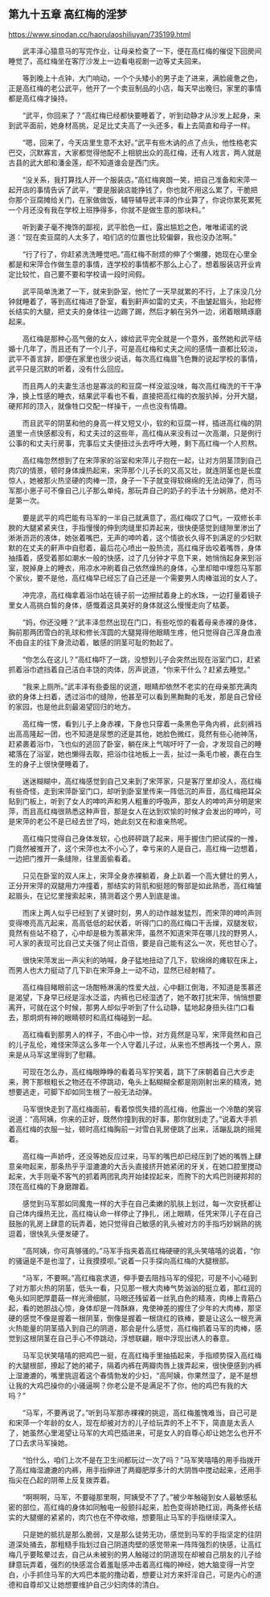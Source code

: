 ## 第九十五章 高红梅的淫梦

https://www.sinodan.cc/haorulaoshiliuyan/735199.html

　　武丰泽心猿意马的写完作业，让母亲检查了一下，便在高红梅的催促下回房间睡觉了，高红梅坐在客厅沙发上一边看电视剧一边等丈夫回来。

　　等到晚上十点钟，大门响动，一个个头矮小的男子走了进来，满脸疲惫之色，正是高红梅的老公武平，他开了一个卖豆制品的小店，每天早出晚归，家里的事情都是高红梅才操持。

　　“武平，你回来了？”高红梅已经都快要睡着了，听到动静才从沙发上起身，来到武平面前，她身材高挑，足足比丈夫高了一头还多，看上去简直和母子一样。

　　“嗯，回来了，今天店里生意不太好。”武平有些木讷的点了点头，他性格老实巴交，沉默寡言，大家都觉得他配不上相貌出众的高红梅，还有人戏言，两人就是古县的武大郎和潘金莲，却不知道谁会是西门庆。

　　“没关系，我打算找人开一个服装店。”高红梅爽朗一笑，把自己准备和宋萍一起开店的事情告诉了武平，“要是服装店能挣钱了，你也就不用这么累了，干脆把你那个豆腐摊给关门，在家做做饭，辅导辅导武丰泽的作业算了，你说你累死累死一个月还没有我在学校上班挣得多，你就不是做生意的那块料。”

　　听到妻子毫不掩饰的鄙视，武平脸色一红，露出尴尬之色，唯唯诺诺的说道：“现在卖豆腐的人太多了，咱们店的位置也比较偏僻，我也没办法啊。”

　　“行了行了，你赶紧洗洗睡觉吧。”高红梅不耐烦的伸了个懒腰，她现在心里全都是和宋萍合作做生意的事情，连学校的事情都不那么上心了，想着服装店开业肯定比较忙，自己要不要和学校请一段时间假。

　　武平简单洗漱了一下，就来到卧室，他忙了一天早就累的不行，上了床没几分钟就睡着了，等到高红梅进了卧室，看到鼾声如雷的丈夫，不由皱起眉头，抬起修长结实的大腿，把丈夫的身体往一边踢了踢，然后才躺在另外一边，闭着眼睛琢磨起来。

　　高红梅是那种心高气傲的女人，嫁给武平完全就是一个意外，虽然她和武平结婚十几年了，而且还有了一个儿子，可是高红梅和丈夫之间的感情一直都比较淡，武平不善言辞，即便在家里也很少说话，每次高红梅眉飞色舞的说起学校的事情，武平只是沉默的听着，没有什么回应。

　　而且两人的夫妻生活也是寡淡的和豆腐一样没滋没味，每次高红梅洗的干干净净，换上性感的睡衣，结果武平看也不看，直接把高红梅的衣服扒掉，分开大腿，硬邦邦的顶入，就像牲口交配一样操干，一点也没有情趣。

　　而且武平的阴茎和他的身高一样又短又小，软的和豆腐一样，插进高红梅的阴道里一点快感都没有，和丈夫过的这些年，高红梅从来没有过一次高潮，只是例行公事的和丈夫行房事，完事后丈夫便扭过头去呼呼大睡，剩下高红梅一个人煎熬。

　　高红梅忽然想到了在宋萍家的浴室和宋萍儿子抱在一起，让对方阴茎顶到自己肉穴的情景，顿时身体燥热起来，宋萍那个儿子长的又高又壮，就连阴茎也是长度惊人，她被那火热坚硬的肉棒一顶，身子一下子就变得软绵绵的无法动弹了，而马军那小崽子可不像自己儿子那么单纯，那玩弄自己的奶子的手法十分娴熟，绝对不是第一次。

　　要是武平的鸡巴能有马军的一半自己就满意了，高红梅叹了口气，一双修长丰腴的大腿紧紧夹住，手指慢慢的伸到肉缝里扣弄起来，很快便感觉到缝隙里渗出了淅淅沥沥的液体，她张着嘴巴，无声的呻吟着，这个情欲长久得不到满足的少妇默默的在丈夫的鼾声中自慰着，最后花心喷出一股热流，高红梅牙齿咬着嘴唇，身体抽搐着，感受着那如潮水一般的快感，过了几分钟才平息下来，她悄悄起身来到浴室，脱掉身上的睡衣，用凉水冲刷着自己依然燥热的身体，心里却暗中埋怨马军那个家伙，要不是他，高红梅早已经忘了自己还是一个需要男人肉棒滋润的女人了。

　　冲完凉，高红梅拿着浴巾站在镜子前一边擦拭着身上的水珠，一边打量着镜子里女人高挑白皙的身体，感慨着这具美好的身体就这么慢慢走向了枯萎。

　　“妈，你还没睡？”武丰泽忽然出现在门口，有些吃惊的看着母亲赤裸的身体，胸前那两团雪白的乳球和修长浑圆的大腿晃得他眼睛生疼，他只觉得自己浑身血液不由自主的往下身流动着，敏感的阴茎可耻的勃起了。

　　“你怎么在这儿？”高红梅吓了一跳，没想到儿子会突然出现在浴室门口，赶紧抓着浴巾遮挡着自己洁白丰饶的肉体，厉声说道，“你来干什么？赶紧去睡觉。”

　　“我来上厕所。”武丰泽有些委屈的说道，眼睛却依然不老实的在母亲那充满肉欲的身体上扫着，透过浴巾的缝隙，他甚至可以看到黑黝黝的毛发，那是自己曾经的家园，也是他此刻最渴望回归的地方。

　　高红梅一愣，看到儿子上身赤裸，下身也只穿着一条黑色平角内裤，此刻裤裆出高高隆起一团，也不知道是尿憋的还是其他，她脸色微红，竟然有些心驰神荡，赶紧裹着浴巾，飞也似的逃回了卧室，躺在床上气喘吁吁了一会，才发现自己的睡裙落在了浴室，她也懒得去取，把浴巾往地板上一丢，扯过一条毛巾被，裹在白生生的身子上很快便睡着了。

　　迷迷糊糊中，高红梅感觉到自己又来到了宋萍家，只是客厅里却没人，高红梅有些奇怪，走到宋萍卧室门口，却听到卧室里传来一阵低沉的声音，高红梅把耳朵贴到门板上，听到了女人的呻吟声和男人粗重的呼吸声，那女人的呻吟声分明是宋萍，而且高红梅很熟悉这种声音，那是女人在达到欢愉的时候才会发出的呻吟，可是宋萍的老公不是已经去世了吗，她此刻又在和谁亲热呢。

　　高红梅只觉得自己身体发软，心也砰砰跳了起来，用手握住门把试探的一推，门竟然被推开了，这个宋萍也太不小心了，幸亏来的人是自己，高红梅一边想着，一边把门推开一条缝隙，往里面偷看着。

　　只见在卧室的双人床上，宋萍全身赤裸躺着，身上趴着一个高大健壮的男人，正分开宋萍的双腿用力冲撞着，那结实的背肌和挺翘的臀部是如此熟悉，高红梅皱起眉头，在记忆里搜索起来，猜测着这个男人到底是谁。

　　而床上两人似乎已经到了关键时刻，男人的动作越发猛烈，而宋萍的呻吟声则变得嘹亮高亢起来，高高低低的起伏着，听得门口的高红梅口干舌燥，双腿发软，竟然有些站不稳了，心中却是极为羡慕宋萍，虽然不知道宋萍在哪儿找的野男人，可人家的表现可比自己丈夫强了何止百倍，要是自己能有这么一次，死也甘心了。

　　很快宋萍发出一声尖利的呐喊，身子猛地扭动了几下，软绵绵的瘫软在床上，而男人也大力挺动了几下趴在宋萍身上一动不动，显然已经射精了。

　　高红梅目睹眼前这一场酣畅淋漓的性爱大战，心中翻江倒海，不知道是羡慕还是渴望，下身早已经是淫水泛滥，内裤也已经湿透了，她不敢打扰宋萍，悄悄想要离开，可就在这个时候，那男人却似乎听到了什么动静，猛地起身扭头往门口看去，那炯炯有神的眼睛顿时和高红梅碰到一起。

　　高红梅看到那男人的样子，不由心中一惊，对方竟然是马军，宋萍竟然和自己的儿子乱伦，难怪宋萍这么多年一个人守着儿子过，从来也不想再找一个男人，原来是从马军这里得到了慰藉。

　　可现在怎么办，高红梅眼睁睁的看着马军狞笑着，跳下了床朝着自己大步走来，胯下那根粗长之物还在不停跳动，龟头上黏糊糊全都是刚刚射出来的精液，她想要逃走，可脚下却如同生根了一般无法动弹。

　　马军很快走到了高红梅面前，看着惊慌失措的高红梅，他露出一个冷酷的笑容说道：“高阿姨，你来的正好，既然你撞到我的好事，那你就别走了。”说着大手抓着高红梅的衣服一扯，顿时高红梅胸前一对雪白乳房便跳了出来，活蹦乱跳的摇晃着。

　　高红梅一声娇呼，还没等她反应过来，马军的嘴巴却已经压到了她的嘴唇上肆意亲吻起来，那条热乎乎湿漉漉的大舌头直接挤开她紧闭的牙关，在她口腔里搅动起来，大手则毫不客气的抓着两团乳肉开始揉捏起来，而胯下的大鸡巴则硬邦邦的顶在高红梅的下身磨蹭着。

　　感觉到马军那如同魔鬼一样的大手在自己柔嫩的肌肤上划过，每一次安抚都让自己体内燥热无比，高红梅认命一样停止了挣扎，闭上眼睛，任凭宋萍儿子在自己鼓胀的乳房上肆意的玩弄着，她只觉得自己敏感的乳头被对方的手指巧妙娴熟的挑逗着，很快乳头便发硬了。

　　“高阿姨，你可真够骚的。”马军手指夹着高红梅硬硬的乳头笑嘻嘻的说着，“你的骚逼是不是也湿了，让我摸摸呗。”说着一只手探向高红梅的大腿根部。

　　“马军，不要啊。”高红梅哀求道，伸手要去阻挡马军的侵犯，可是不小心碰到了对方那火热的阴茎，低头一看，只见那一根大肉棒气势汹汹的挺立着，那红润的龟头如同肥厚蘑菇一样光滑细腻，马眼还残留着一丝乳白色的精液，肉棒上青筋凸起，看的她胆战心惊，身体却是一阵酥麻，鬼使神差的握住了少年的大肉棒，那坚硬的感觉不像是握着一根阴茎，倒像是握着一根烧红的铁棒，要是让这么一根充满火热能量的阴茎插入到自己的阴道，那会是什么感觉，高红梅抓着马军的肉棒，感觉到这根阴茎在自己手心不停跳动，浮想联翩，眼中浮现出诱人的春意。

　　马军见状笑嘻嘻的把鸡巴一挺，在高红梅手里抽插起来，手指顺势探入高红梅的大腿根部，撩起了她的裙子，隔着内裤在两瓣肉唇上拨弄起来，很快便感到内裤上湿漉漉的，嘴里挑逗着这个春情勃发的少妇，“高阿姨，你果然湿了，是不是想让我的大鸡巴操你的小骚逼啊？你老公是不是满足不了你，他的鸡巴有我的大吗？”

　　“马军，不要再说了。”听到马军那赤裸裸的挑逗，高红梅羞愧难当，自己可是和宋萍一个年龄的女人，现在却被对方的儿子给玩弄的不上不下，简直是太丢人了，她虽然心里渴望让马军的大鸡巴插进来，可是女人的自尊心却让她怎么也开不了口去求马军操她。

　　“怕什么，咱们上次不是在卫生间都玩过一次了吗？”马军笑嘻嘻的用手指拨开了高红梅湿漉漉的内裤，用手指伸进了两瓣肥厚多汁的大阴唇中搅动起来，还用手指尖在凸起的阴蒂上反复拨弄着。

　　“啊啊啊，马军，不要碰那里啊，阿姨受不了了。”被少年触碰到女人最敏感私密的部位，高红梅的身体如同触电一般颤抖起来，脸色变得娇艳红润，两条修长结实的大腿绷的紧紧的，肉穴也在不停收缩，想要阻止马军的手指继续深入。

　　只是她的抵抗是那么脆弱，又是那么徒劳无功，感觉到马军的手指坚定的往阴道深处捅去，那粗糙手指划过自己阴道肉壁的感觉带来一阵阵强烈的快感，让高红梅几乎要眩晕过去，自己从未被别的男人触碰过的阴道现在却被自己朋友的儿子给肆意玩弄着，强烈的快感混合着羞耻感冲击着高红梅的神经，她大脑变得一片空白，小手抓住马军的大鸡巴本能的撸动着，想要让对方来奸淫自己，可是内心的道德和自尊却又让她想要维护自己少妇肉体的清白。

